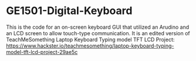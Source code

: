 # GE1501-Digital-Keyboard
This is the code for an on-screen keyboard GUI that utilized an Arudino and an LCD screen to allow touch-type communication. 
It is an edited version of TeachMeSomething Laptop Keyboard Typing model TFT LCD Project: 
https://www.hackster.io/teachmesomething/laptop-keyboard-typing-model-tft-lcd-project-29ae5c
